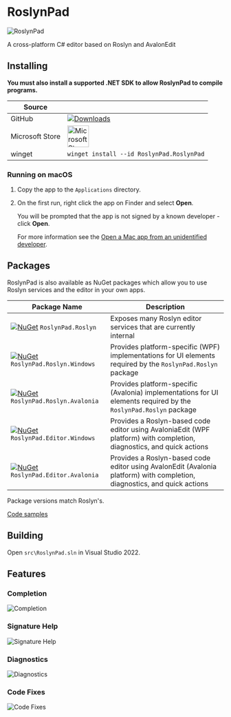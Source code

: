 # RoslynPad

![RoslynPad](src/RoslynPad/Resources/RoslynPad.png)

A cross-platform C# editor based on Roslyn and AvalonEdit

## Installing

**You must also install a supported .NET SDK to allow RoslynPad to compile programs.**

| Source | |
|-|-|
| GitHub | [![Downloads](https://img.shields.io/github/downloads/aelij/RoslynPad/total.svg?style=flat-square)](https://github.com/aelij/RoslynPad/releases/latest) |
| Microsoft Store | <a href="https://www.microsoft.com/store/apps/9nctj2cqwxv0?ocid=badge"><img src="https://get.microsoft.com/images/en-us%20light.svg" height="50" alt="Microsoft Store badge logo" /></a> |
| winget | `winget install --id RoslynPad.RoslynPad` |

### Running on macOS

1. Copy the app to the `Applications` directory.
1. On the first run, right click the app on Finder and select **Open**.
   
   You will be prompted that the app is not signed by a known developer - click **Open**.

   For more information see the [Open a Mac app from an unidentified developer](https://support.apple.com/en-il/guide/mac-help/mh40616/mac).

## Packages

RoslynPad is also available as NuGet packages which allow you to use Roslyn services and the editor in your own apps.

|Package Name|Description|
|------------|-----------|
|[![NuGet](https://img.shields.io/nuget/v/RoslynPad.Roslyn.svg?style=flat-square)](https://www.nuget.org/packages/RoslynPad.Roslyn) `RoslynPad.Roslyn`|Exposes many Roslyn editor services that are currently internal|
|[![NuGet](https://img.shields.io/nuget/v/RoslynPad.Roslyn.Windows.svg?style=flat-square)](https://www.nuget.org/packages/RoslynPad.Roslyn.Windows) `RoslynPad.Roslyn.Windows`|Provides platform-specific (WPF) implementations for UI elements required by the `RoslynPad.Roslyn` package|
|[![NuGet](https://img.shields.io/nuget/v/RoslynPad.Roslyn.Avalonia.svg?style=flat-square)](https://www.nuget.org/packages/RoslynPad.Roslyn.Avalonia)` RoslynPad.Roslyn.Avalonia`|Provides platform-specific (Avalonia) implementations for UI elements required by the `RoslynPad.Roslyn` package|
|[![NuGet](https://img.shields.io/nuget/v/RoslynPad.Editor.Windows.svg?style=flat-square)](https://www.nuget.org/packages/RoslynPad.Editor.Windows) `RoslynPad.Editor.Windows`|Provides a Roslyn-based code editor using AvaloniaEdit (WPF platform) with completion, diagnostics, and quick actions|
|[![NuGet](https://img.shields.io/nuget/v/RoslynPad.Editor.Avalonia.svg?style=flat-square)](https://www.nuget.org/packages/RoslynPad.Editor.Avalonia) `RoslynPad.Editor.Avalonia`|Provides a Roslyn-based code editor using AvalonEdit (Avalonia platform) with completion, diagnostics, and quick actions|

Package versions match Roslyn's.

[Code samples](https://github.com/aelij/RoslynPad/tree/main/samples)

## Building

Open `src\RoslynPad.sln` in Visual Studio 2022.

## Features

### Completion

![Completion](docs/Completion.png)

### Signature Help

![Signature Help](docs/SignatureHelp.png)

### Diagnostics

![Diagnostics](docs/Diagnostics.png)

### Code Fixes

![Code Fixes](docs/CodeFixes.png)
